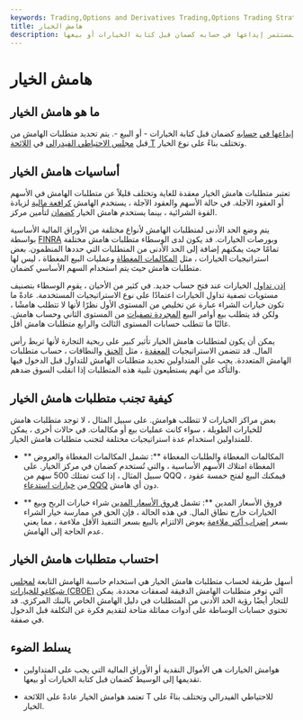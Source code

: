 ```yaml
---
keywords: Trading,Options and Derivatives Trading,Options Trading Strategy and Education,Options and Derivatives,Strategy and Education
title: هامش الخيار
description: هامش الخيار هو النقد أو الأوراق المالية التي يجب على المستثمر إيداعها في حسابه كضمان قبل كتابة الخيارات أو بيعها.
---
```


# هامش الخيار
## ما هو هامش الخيار

[إيداعها في](/writing-an-option) [حسابه](/writing-an-option) كضمان قبل كتابة الخيارات - أو البيع -. يتم تحديد متطلبات الهامش من قبل [مجلس الاحتياطي الفيدرالي](/frb) في [اللائحة T](/regulationt) وتختلف بناءً على نوع الخيار.

## أساسيات هامش الخيار

تعتبر متطلبات هامش الخيار معقدة للغاية وتختلف قليلاً عن متطلبات الهامش في الأسهم أو العقود الآجلة. في حالة الأسهم والعقود الآجلة ، يستخدم الهامش [كرافعة مالية](/leverage) لزيادة القوة الشرائية ، بينما يستخدم هامش الخيار [كضمان](/collateral) لتأمين مركز.

يتم وضع الحد الأدنى لمتطلبات الهامش لأنواع مختلفة من الأوراق المالية الأساسية بواسطة [FINRA](/finra) وبورصات الخيارات. قد يكون لدى الوسطاء متطلبات هامش مختلفة تمامًا حيث يمكنهم إضافة إلى الحد الأدنى من المتطلبات التي حددها المنظمون. بعض استراتيجيات الخيارات ، مثل [المكالمات المغطاة](/coveredcall) وعمليات البيع المغطاة ، ليس لها متطلبات هامش حيث يتم استخدام السهم الأساسي كضمان.

[إذن تداول](/trading-authorization) الخيارات عند فتح حساب جديد. في كثير من الأحيان ، يقوم الوسطاء بتصنيف مستويات تصفية تداول الخيارات اعتمادًا على نوع الاستراتيجيات المستخدمة. عادةً ما تكون خيارات الشراء عبارة عن تخليص من المستوى الأول نظرًا لأنها لا تتطلب هامشًا ، ولكن قد يتطلب بيع أوامر البيع [المجردة تصفيات](/nakedput) من المستوى الثاني وحساب هامش. غالبًا ما تتطلب حسابات المستوى الثالث والرابع متطلبات هامش أقل.

يمكن أن يكون لمتطلبات هامش الخيار تأثير كبير على ربحية التجارة لأنها تربط رأس المال. قد تتضمن الاستراتيجيات [المعقدة](/straddle) ، مثل [الخنق](/strangle) والنطاقات ، حساب متطلبات الهامش المتعددة. يجب على المتداولين تحديد متطلبات الهامش للتداول قبل الدخول فيها والتأكد من أنهم يستطيعون تلبية هذه المتطلبات إذا انقلب السوق ضدهم.

## كيفية تجنب متطلبات هامش الخيار

بعض مراكز الخيارات لا تتطلب هوامش. على سبيل المثال ، لا توجد متطلبات هامش للخيارات الطويلة ، سواء كانت عمليات بيع أو مكالمات. في حالات أخرى ، يمكن للمتداولين استخدام عدة استراتيجيات مختلفة لتجنب متطلبات هامش الخيار.

- ** المكالمات المغطاة والطلبات المغطاة **: تشمل المكالمات المغطاة والعروض المغطاة امتلاك الأسهم الأساسية ، والتي تُستخدم كضمان في مركز الخيار. على سبيل المثال ، إذا كنت تمتلك 500 سهم من QQQ ، فيمكنك البيع لفتح خمسة عقود من [خيارات استدعاء QQQ](/calloption) دون أي هامش.

- ** فروق الأسعار المدين **: تشمل [فروق الأسعار المدين](/debitspread) شراء خيارات الربح وبيع الخيارات خارج نطاق المال. في هذه الحالة ، فإن الحق في ممارسة خيار الشراء بسعر [إضراب أكثر ملاءمة](/strikeprice) يعوض الالتزام بالبيع بسعر التنفيذ الأقل ملاءمة ، مما يعني عدم الحاجة إلى الهامش.

## احتساب متطلبات هامش الخيار

أسهل طريقة لحساب متطلبات هامش الخيار هي استخدام حاسبة الهامش التابعة [لمجلس شيكاغو للخيارات (CBOE)](/cboe) التي توفر متطلبات الهامش الدقيقة لصفقات محددة. يمكن للتجار أيضًا رؤية الحد الأدنى من المتطلبات في دليل الهامش الخاص بالبنك المركزي. قد تحتوي حسابات الوساطة على أدوات مماثلة متاحة لتقديم فكرة عن التكلفة قبل الدخول في صفقة.

## يسلط الضوء

- هوامش الخيارات هي الأموال النقدية أو الأوراق المالية التي يجب على المتداولين تقديمها إلى الوسيط كضمان قبل كتابة الخيارات أو بيعها.

- تعتمد هوامش الخيار عادةً على اللائحة T للاحتياطي الفيدرالي وتختلف بناءً على الخيار.

